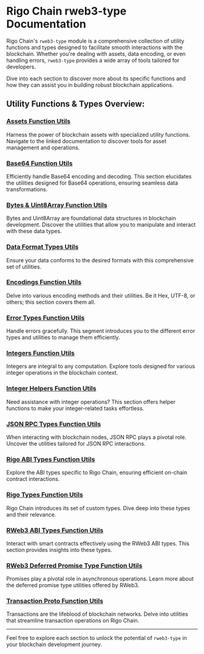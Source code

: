 # Rigo Chain rweb3-type Documentation

Rigo Chain's `rweb3-type` module is a comprehensive collection of utility functions and types designed to facilitate smooth interactions with the blockchain. Whether you're dealing with assets, data encoding, or even handling errors, `rweb3-type` provides a wide array of tools tailored for developers.

Dive into each section to discover more about its specific functions and how they can assist you in building robust blockchain applications.

## Utility Functions & Types Overview:

### [Assets Function Utils](./assert.md)
Harness the power of blockchain assets with specialized utility functions. Navigate to the linked documentation to discover tools for asset management and operations.

### [Base64 Function Utils](./base64.md)
Efficiently handle Base64 encoding and decoding. This section elucidates the utilities designed for Base64 operations, ensuring seamless data transformations.

### [Bytes & Uint8Array Function Utils](./bytes_unit8array.md)
Bytes and Uint8Array are foundational data structures in blockchain development. Discover the utilities that allow you to manipulate and interact with these data types.

### [Data Format Types Utils](./data_format_types.md)
Ensure your data conforms to the desired formats with this comprehensive set of utilities.

### [Encodings Function Utils](./encodings.md)
Delve into various encoding methods and their utilities. Be it Hex, UTF-8, or others; this section covers them all.

### [Error Types Function Utils](./error_types.md)
Handle errors gracefully. This segment introduces you to the different error types and utilities to manage them efficiently.

### [Integers Function Utils](./integers.md)
Integers are integral to any computation. Explore tools designed for various integer operations in the blockchain context.

### [Integer Helpers Function Utils](./inthelpers.md)
Need assistance with integer operations? This section offers helper functions to make your integer-related tasks effortless.

### [JSON RPC Types Function Utils](./json_rpc_types.md)
When interacting with blockchain nodes, JSON RPC plays a pivotal role. Uncover the utilities tailored for JSON RPC interactions.

### [Rigo ABI Types Function Utils](./rigo_abi_types.md)
Explore the ABI types specific to Rigo Chain, ensuring efficient on-chain contract interactions.

### [Rigo Types Function Utils](./rigo_types.md)
Rigo Chain introduces its set of custom types. Dive deep into these types and their relevance.

### [RWeb3 ABI Types Function Utils](./rweb3_abi_types.md)
Interact with smart contracts effectively using the RWeb3 ABI types. This section provides insights into these types.

### [RWeb3 Deferred Promise Type Function Utils](./rweb3_deferred_promise_type.md)
Promises play a pivotal role in asynchronous operations. Learn more about the deferred promise type utilities offered by RWeb3.

### [Transaction Proto Function Utils](./trx_proto.md)
Transactions are the lifeblood of blockchain networks. Delve into utilities that streamline transaction operations on Rigo Chain.

---

Feel free to explore each section to unlock the potential of `rweb3-type` in your blockchain development journey.
